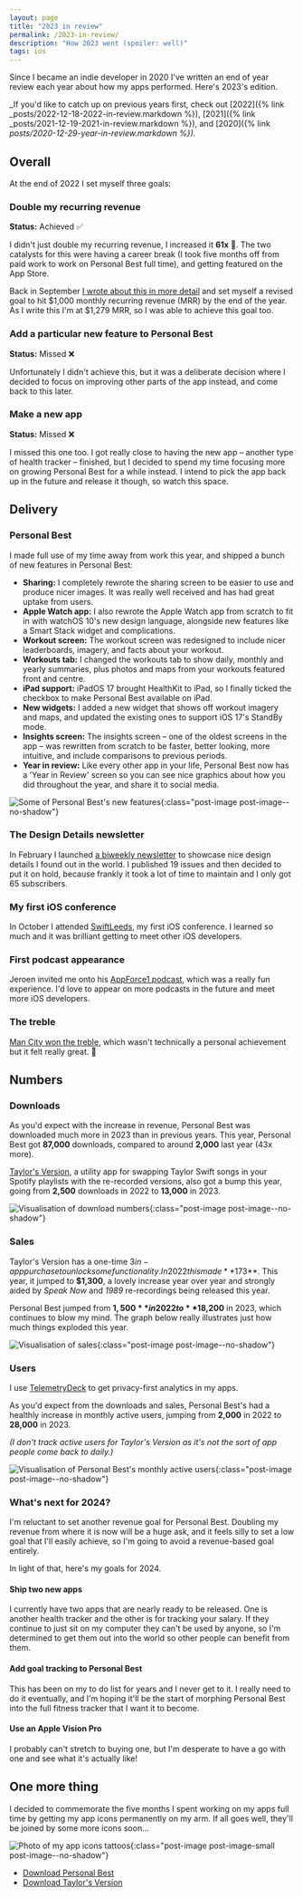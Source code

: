 ```yaml
---
layout: page
title: "2023 in review"
permalink: /2023-in-review/
description: "How 2023 went (spoiler: well)"
tags: ios
---
```


Since I became an indie developer in 2020 I've written an end of year review each year about how my apps performed. Here's 2023's edition.

_If you'd like to catch up on previous years first, check out [2022]({% link _posts/2022-12-18-2022-in-review.markdown %}), [2021]({% link _posts/2021-12-19-2021-in-review.markdown %}), and [2020]({% link _posts/2020-12-29-year-in-review.markdown %})._

## Overall

At the end of 2022 I set myself three goals:

### Double my recurring revenue

**Status:** Achieved ✅

I didn't just double my recurring revenue, I increased it **61x** 🤩. The two catalysts for this were having a career break (I took five months off from paid work to work on Personal Best full time), and getting featured on the App Store.

Back in September [I wrote about this in more detail](/hockeysticking) and set myself a revised goal to hit $1,000 monthly recurring revenue (MRR) by the end of the year. As I write this I'm at $1,279 MRR, so I was able to achieve this goal too.

### Add a particular new feature to Personal Best

**Status:** Missed ❌

Unfortunately I didn't achieve this, but it was a deliberate decision where I decided to focus on improving other parts of the app instead, and come back to this later.

### Make a new app

**Status:** Missed ❌

I missed this one too. I got really close to having the new app – another type of health tracker – finished, but I decided to spend my time focusing more on growing Personal Best for a while instead. I intend to pick the app back up in the future and release it though, so watch this space.

## Delivery

### Personal Best

I made full use of my time away from work this year, and shipped a bunch of new features in Personal Best:

- **Sharing:** I completely rewrote the sharing screen to be easier to use and produce nicer images. It was really well received and has had great uptake from users.
- **Apple Watch app:** I also rewrote the Apple Watch app from scratch to fit in with watchOS 10's new design language, alongside new features like a Smart Stack widget and complications.
- **Workout screen:** The workout screen was redesigned to include nicer leaderboards, imagery, and facts about your workout.
- **Workouts tab:** I changed the workouts tab to show daily, monthly and yearly summaries, plus photos and maps from your workouts featured front and centre.
- **iPad support:** iPadOS 17 brought HealthKit to iPad, so I finally ticked the checkbox to make Personal Best available on iPad.
- **New widgets:** I added a new widget that shows off workout imagery and maps, and updated the existing ones to support iOS 17's StandBy mode.
- **Insights screen:** The insights screen – one of the oldest screens in the app – was rewritten from scratch to be faster, better looking, more intuitive, and include comparisons to previous periods.
- **Year in review:** Like every other app in your life, Personal Best now has a 'Year in Review' screen so you can see nice graphics about how you did throughout the year, and share it to social media.

![Some of Personal Best's new features](/assets/post-images/ios17.png){:class="post-image post-image--no-shadow"}

### The Design Details newsletter

In February I launched [a biweekly newsletter](https://niceux.design) to showcase nice design details I found out in the world. I published 19 issues and then decided to put it on hold, because frankly it took a lot of time to maintain and I only got 65 subscribers.

### My first iOS conference

In October I attended [SwiftLeeds](https://swiftleeds.co.uk), my first iOS conference. I learned so much and it was brilliant getting to meet other iOS developers.

### First podcast appearance

Jeroen invited me onto his [AppForce1 podcast](https://appforce1.net/podcast/shownotes/?episode=Shaun+Donnelly%2C+developer+turned+manager+turned+developer+with+Indie+apps+on+the+side.), which was a really fun experience. I'd love to appear on more podcasts in the future and meet more iOS developers.

### The treble

[Man City won the treble](https://www.mancity.com/news/mens/man-city-champions-league-winners-treble-premier-league-fa-cup-63822026), which wasn't technically a personal achievement but it felt really great. 🩵

## Numbers

### Downloads

As you'd expect with the increase in revenue, Personal Best was downloaded much more in 2023 than in previous years. This year, Personal Best got **87,000** downloads, compared to around **2,000** last year (43x more).

[Taylor's Version](https://taylorsversion.app), a utility app for swapping Taylor Swift songs in your Spotify playlists with the re-recorded versions, also got a bump this year, going from **2,500** downloads in 2022 to **13,000** in 2023.

![Visualisation of download numbers](/assets/post-images/2023-downloads.png){:class="post-image post-image--no-shadow"}

### Sales

Taylor's Version has a one-time $3 in-app purchase to unlock some functionality. In 2022 this made **$173**. This year, it jumped to **$1,300**, a lovely increase year over year and strongly aided by _Speak Now_ and _1989_ re-recordings being released this year.

Personal Best jumped from **$1,500** in 2022 to **$18,200** in 2023, which continues to blow my mind. The graph below really illustrates just how much things exploded this year.

![Visualisation of sales](/assets/post-images/2023-sales.png){:class="post-image post-image--no-shadow"}

### Users

I use [TelemetryDeck](https://dashboard.telemetrydeck.com/registration/organization?referralCode=50QE8PTHDMB1JL8B) to get privacy-first analytics in my apps.

As you'd expect from the downloads and sales, Personal Best's had a healthly increase in monthly active users, jumping from **2,000** in 2022 to **28,000** in 2023.

_(I don't track active users for Taylor's Version as it's not the sort of app people come back to daily.)_

![Visualisation of Personal Best's monthly active users](/assets/post-images/2023-active-users.png){:class="post-image post-image--no-shadow"}

### What's next for 2024?

I'm reluctant to set another revenue goal for Personal Best. Doubling my revenue from where it is now will be a huge ask, and it feels silly to set a low goal that I'll easily achieve, so I'm going to avoid a revenue-based goal entirely.

In light of that, here's my goals for 2024.

#### Ship two new apps

I currently have two apps that are nearly ready to be released. One is another health tracker and the other is for tracking your salary. If they continue to just sit on my computer they can't be used by anyone, so I'm determined to get them out into the world so other people can benefit from them.

#### Add goal tracking to Personal Best

This has been on my to do list for years and I never get to it. I really need to do it eventually, and I'm hoping it'll be the start of morphing Personal Best into the full fitness tracker that I want it to become.

#### Use an Apple Vision Pro

I probably can't stretch to buying one, but I'm desperate to have a go with one and see what it's actually like!

## One more thing

I decided to commemorate the five months I spent working on my apps full time by getting my app icons permanently on my arm. If all goes well, they'll be joined by some more icons soon...

![Photo of my app icons tattoos](/assets/post-images/ink.jpeg){:class="post-image post-image-small post-image--no-shadow"}

- [Download Personal Best](https://getpersonalbest.com)
- [Download Taylor's Version](https://taylorsversion.app)
